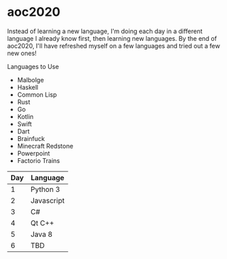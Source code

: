 # aoc2020

Instead of learning a new language, I'm doing each day in a different language I already know first, then learning new languages.
By the end of aoc2020, I'll have refreshed myself on a few languages and tried out a few new ones!

Languages to Use
* Malbolge 
* Haskell
* Common Lisp
* Rust
* Go
* Kotlin
* Swift
* Dart
* Brainfuck
* Minecraft Redstone
* Powerpoint
* Factorio Trains

| Day | Language   |
| --- | --------   |
| 1   | Python 3   |
| 2   | Javascript |
| 3   | C#         |
| 4   | Qt C++     |
| 5   | Java 8     |
| 6   | TBD        |

